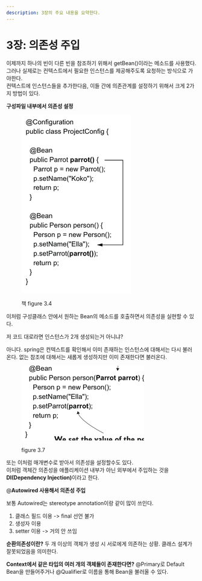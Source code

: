 ```yaml
---
description: 3장의 주요 내용을 요약한다.
---
```


# 3장: 의존성 주입

이제까지 하나의 빈이 다른 빈을 참조하기 위해서 getBean()이라는 메소드를 사용했다.\
그러나 실제로는 컨텍스트에서 필요한 인스턴스를 제공해주도록 요청하는 방식으로 가야한다.\
컨텍스트에 인스턴스들을 추가한다음, 이들 간에 의존관계를 설정하기 위해서 크게 2가지 방법이 있다.

**구성파일 내부에서 의존성 설정**

<figure><img src="../../.gitbook/assets/image (1) (1) (1) (1) (1) (1) (1).png" alt=""><figcaption><p>책 figure 3.4</p></figcaption></figure>

이처럼 구성클래스 안에서 원하는 Bean의 메소드를 호출하면서 의존성을 실현할 수 있다.&#x20;

&#x20;저 코드 대로라면 인스턴스가 2개 생성되는거 아니냐?

아니다. spring은 컨텍스트를 확인해서 이미 존재하는 인스턴스에 대해서는 다시 불러온다. 없는 참조에 대해서는 새롭게 생성하지만 이미 존재한다면 불러온다.

<figure><img src="../../.gitbook/assets/image (1) (1) (1) (1) (1) (1) (1) (1).png" alt=""><figcaption><p>figure 3.7</p></figcaption></figure>

또는 이처럼 매개변수로 받아서 의존성을 설정할수도 있다.\
이처럼 객체간 의존성을 애플리케이션 내부가 아닌 외부에서 주입하는 것을 **DI(Dependency Injection)**&#xC774;라고 한다.



@**Autowired 사용해서 의존성 주입**

보통 Autowired는 stereotype annotation이랑 같이 많이 쓰인다.

1. 클래스 필드 이용 -> final 선언 불가
2. 생성자 이용
3. setter 이용 -> 거의 안 쓰임

**순환의존성이란?** 두 개 이상의 객체가 생성 시 서로에게 의존하는 상황. 클래스 설계가 잘못되었음을 의미한다.

**Context에서 같은 타입의 여러 개의 객체들이 존재한다면?**  @Primary로 Default Bean을 만들어주거나 @Qualifier로 이름을 통해 Bean을 불러올 수 있다.

